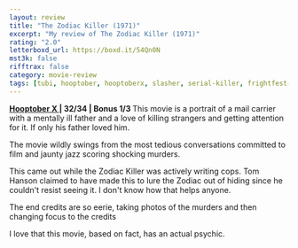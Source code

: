 ```yaml
---
layout: review
title: "The Zodiac Killer (1971)"
excerpt: "My review of The Zodiac Killer (1971)"
rating: "2.0"
letterboxd_url: https://boxd.it/54Qn0N
mst3k: false
rifftrax: false
category: movie-review
tags: [tubi, hooptober, hooptoberx, slasher, serial-killer, frightfest-guide-to-exploitation-movies]
---
```


<b><a href="https://boxd.it/pmi12" target="_blank" rel="noopener">Hooptober X </a>| 32/34 | Bonus 1/3
</b>
This movie is a portrait of a mail carrier with a mentally ill father and a love of killing strangers and getting attention for it. If only his father loved him.

The movie wildly swings from the most tedious conversations committed to film and jaunty jazz scoring shocking murders.

This came out while the Zodiac Killer was actively writing cops. Tom Hanson claimed to have made this to lure the Zodiac out of hiding since he couldn't resist seeing it. I don't know how that helps anyone.

The end credits are so eerie, taking photos of the murders and then changing focus to the credits

I love that this movie, based on fact, has an actual psychic.
